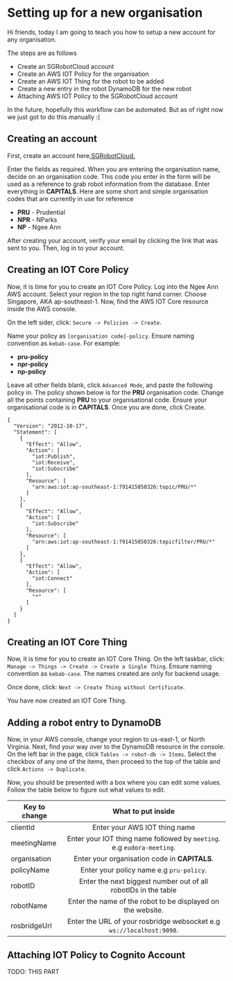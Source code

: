 # Setting up for a new organisation
Hi friends, today I am going to teach you how to setup a new account for any organisation.

The steps are as follows
- Create an SGRobotCloud account
- Create an AWS IOT Policy for the organisation
- Create an AWS IOT Thing for the robot to be added
- Create a new entry in the robot DynamoDB for the new robot
- Attaching AWS IOT Policy to the SGRobotCloud account

In the future, hopefully this workflow can be automated. But as of right now we just got to do this manually :(

## Creating an account
First, create an account here,[SGRobotCloud.](https://sgrobotcloud.com/#/signup)

Enter the fields as required. When you are entering the organisation name, decide on an organisation code. 
This code you enter in the form will be used as a reference to grab robot information from the database. Enter everything in __CAPITALS__. Here are some 
short and simple organisation codes that are currently in use for reference
- __PRU__ - Prudential
- __NPR__ - NParks
- __NP__ - Ngee Ann

After creating your account, verify your email by clicking the link that was sent to you. Then, log in to your account. 

## Creating an IOT Core Policy
Now, it is time for you to create an IOT Core Policy. Log into the Ngee Ann AWS account. 
Select your region in the top right hand corner. Choose Singapore, AKA ap-southeast-1. Now, 
find the AWS IOT Core resource inside the AWS console. 

On the left sider, click: `Secure -> Policies -> Create`.

Name your policy as `[organisation code]-policy`. Ensure naming convention as `kebab-case`. For example:

- __pru-policy__
- __npr-policy__
- __np-policy__

Leave all other fields blank, click `Advanced Mode`, and paste the following policy in. The policy shown below is for the __PRU__
organisation code. Change all the points containing __PRU__ to your organisational code. Ensure your organisational code is in __CAPITALS__.
Once you are done, click Create.
```
{
  "Version": "2012-10-17",
  "Statement": [
    {
      "Effect": "Allow",
      "Action": [
        "iot:Publish",
        "iot:Receive",
        "iot:Subscribe"
      ],
      "Resource": [
        "arn:aws:iot:ap-southeast-1:791415850326:topic/PRU/*"
      ]
    },
    {
      "Effect": "Allow",
      "Action": [
        "iot:Subscribe"
      ],
      "Resource": [
        "arn:aws:iot:ap-southeast-1:791415850326:topicfilter/PRU/*"
      ]
    },
    {
      "Effect": "Allow",
      "Action": [
        "iot:Connect"
      ],
      "Resource": [
        "*"
      ]
    }
  ]
}
```
## Creating an IOT Core Thing
Now, it is time for you to create an IOT Core Thing. On the left taskbar, click: `Manage -> Things -> Create -> Create a Single Thing`. Ensure naming convention as `kebab-case`. 
The names created are only for backend usage. 

Once done, click: `Next -> Create Thing without Certificate`.

You have now created an IOT Core Thing.

## Adding a robot entry to DynamoDB
Now, in your AWS console, change your region to us-east-1, or North Virginia. Next, find your way over to the DynamoDB resource in the console.
On the left bar in the page, click `Tables -> robot-db -> Items`. Select the checkbox of any one of the items, 
then proceed to the top of the table and click `Actions -> Duplicate`.

Now, you should be presented with a box where you can edit some values. Follow the table below to figure out what values to edit.

| Key to change       | What to put inside|
| ------------- |:-------------:| 
| clientId     | Enter your AWS IOT thing name | 
| meetingName      | Enter your IOT thing name followed by `meeting`. e.g `eudora-meeting`.|   
| organisation | Enter your organisation code in __CAPITALS__.      |
| policyName | Enter your policy name e.g `pru-policy`.     |
| robotID | Enter the next biggest number out of all robotIDs in the table    |
| robotName | Enter the name of the robot to be displayed on the website.       |
| rosbridgeUrl | Enter the URL of your rosbridge websocket e.g `ws://localhost:9090`.    |

## Attaching IOT Policy to Cognito Account
TODO: THIS PART
